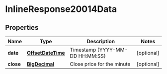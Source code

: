 # InlineResponse20014Data

## Properties
Name | Type | Description | Notes
------------ | ------------- | ------------- | -------------
**date** | [**OffsetDateTime**](OffsetDateTime.md) | Timestamp (YYYY-MM-DD HH:MM:SS) |  [optional]
**close** | [**BigDecimal**](BigDecimal.md) | Close price for the minute |  [optional]
